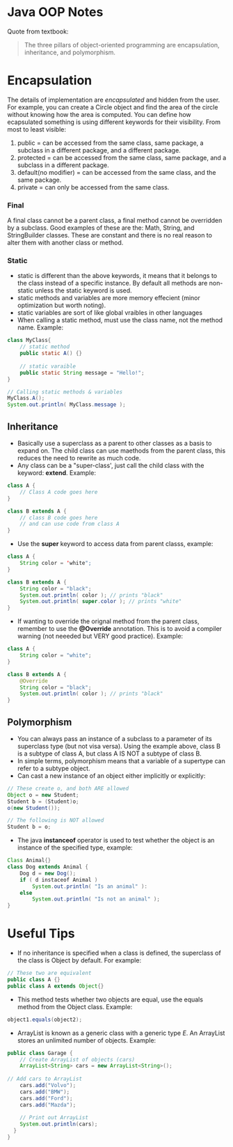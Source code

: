 # Java OOP Notes
Quote from textbook:
> The three pillars of object-oriented programming are encapsulation, inheritance, and polymorphism.

# Encapsulation
The details of implementation are _encapsulated_ and hidden from the user. For example, you can create a Circle object and find the area of the circle without knowing how the area is computed. You can define how ecapsulated something is using different keywords for their visibility. From most to least visible:  
1. public = can be accessed from the same class, same package, a subclass in a different package, and a different package.
2. protected = can be accessed from the same class, same package, and a subclass in a different package.
3. default(no modifier) = can be accessed from the same class, and the same package.
4. private = can only be accessed from the same class.

### Final
A final class cannot be a parent class, a final method cannot be overridden by a subclass. Good examples of these are the: Math, String, and StringBuilder classes. These are constant and there is no real reason to alter them with another class or method. 

### Static
* static is different than the above keywords, it means that it belongs to the class instead of a specific instance. By default all methods are non-static unless the static keyword is used.
* static methods and variables are more memory effecient (minor optimization but worth noting).
* static variables are sort of like global vraibles in other languages
* When calling a static method, must use the class name, not the method name. Example:
```java
class MyClass{
	// static method
	public static A() {}	
	
	// static varaible
	public static String message = "Hello!";
}

// Calling static methods & variables
MyClass.A();
System.out.println( MyClass.message );
```

## Inheritance
* Basically use a superclass as a parent to other classes as a basis to expand on. The child class can use maethods from the parent class, this reduces the need to rewrite as much code.
* Any class can be a "super-class', just call the child class with the keyword: __extend__. Example:  
```java
class A {
	// Class A code goes here
}

class B extends A {
	// class B code goes here
	// and can use code from class A
}
```
* Use the __super__ keyword to access data from parent classs, example:
```java
class A {
	String color = 'white";
}

class B extends A {
	String color = "black";
	System.out.println( color ); // prints "black"
	System.out.println( super.color ); // prints "white" 
}
```
* If wanting to override the orignal method from the parent class, remember to use the __@Override__ annotation. This is to avoid a compiler warning (not neeeded but VERY good practice). Example:
```java
class A {
	String color = "white";
}

class B extends A {
	@Override
	String color = "black";
	System.out.println( color ); // prints "black"
}
```

## Polymorphism
* You can always pass an instance of a subclass to a parameter of its superclass type (but not visa versa). Using the example above, class B is a subtype of class A, but class A IS NOT a subtype of class B. 
* In simple terms, polymorphism means that a variable of a supertype can refer to a subtype object.
* Can cast a new instance of an object either implicitly or explicitly:
```java
// These create o, and both ARE allowed
Object o = new Student;
Student b = (Student)o;
o(new Student());

// The following is NOT allowed
Student b = o;
```
* The java __instanceof__ operator is used to test whether the object is an instance of the specified type, example:
```java
Class Animal{}
class Dog extends Animal {
	Dog d = new Dog();
	if ( d instaceof Animal )
		System.out.println( "Is an animal" ):
	else
		System.out.println( "Is not an animal" );
}
```

# Useful Tips
* If no inheritance is specified when a class is defined, the superclass of the class is Object by default. For example:
```java
// These two are equivalent
public class A {}
public class A extends Object{}
```
* This method tests whether two objects are equal, use the equals method from the Object class. Example: 
```java
object1.equals(object2);
```
* ArrayList is known as a generic class with a generic type _E_. An ArrayList stores an unlimited number of objects. Example:
```java
public class Garage {
	// Create ArrayList of objects (cars)
	ArrayList<String> cars = new ArrayList<String>();
	
// Add cars to ArrayList
	cars.add("Volvo");
	cars.add("BMW");
	cars.add("Ford");
	cars.add("Mazda");
	
	// Print out ArrayList
	System.out.println(cars);
  }
}
```

